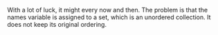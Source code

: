 With a lot of luck, it might every now and then. The problem is that
the names variable is assigned to a set, which is an unordered collection.
It does not keep its original ordering.